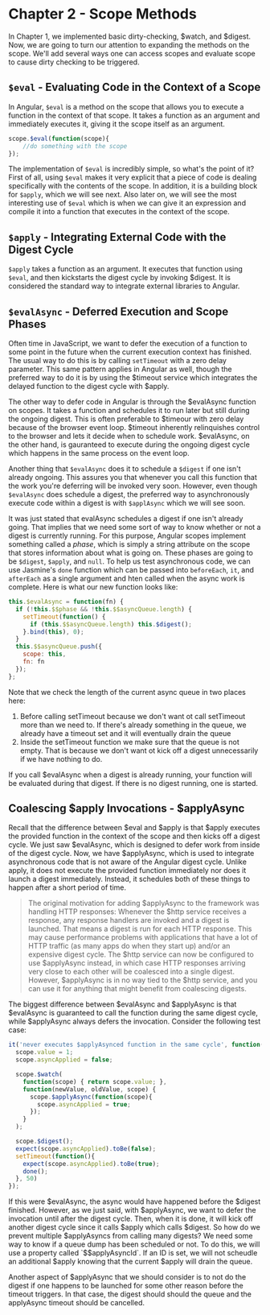 # Chapter 2 - Scope Methods

In Chapter 1, we implemented basic dirty-checking, $watch, and $digest. Now, we are going to turn our attention to expanding the methods on the scope. We'll add several ways one can access scopes and evaluate scope to cause dirty checking to be triggered.

## `$eval` - Evaluating Code in the Context of a Scope

In Angular, `$eval` is a method on the scope that allows you to execute a function in the context of that scope. It takes a function as an argument and immediately executes it, giving it the scope itself as an argument.

```js
scope.$eval(function(scope){
	//do something with the scope
});
```

The implementation of `$eval` is incredibly simple, so what's the point of it? First of all, using `$eval` makes it very explicit that a piece of code is dealing specifically with the contents of the scope. In addition, it is a building block for `$apply`, which we will see next. Also later on, we will see the most interesting use of `$eval` which is when we can give it an expression and compile it into a function that executes in the context of the scope.

## `$apply` - Integrating External Code with the Digest Cycle

`$apply` takes a function as an argument. It executes that function using `$eval`, and then kickstarts the digest cycle by invoking $digest. It is considered the standard way to integrate external libraries to Angular.

## `$evalAsync` - Deferred Execution and Scope Phases

Often time in JavaScript, we want to defer the execution of a function to some point in the future when the current execution context has finished. The usual way to do this is by calling `setTimeout` with a zero delay parameter. This same pattern applies in Angular as well, though the preferred way to do it is by using the $timeout service which integrates the delayed function to the digest cycle with $apply.

The other way to defer code in Angular is through the $evalAsync function on scopes. It takes a function and schedules it to run later but still during the ongoing digest. This is often preferable to $timeour with zero delay because of the browser event loop. $timeout inherently relinquishes control to the browser and lets it decide when to schedule work. $evalAsync, on the other hand, is gauranteed to execute during the ongoing digest cycle which happens in the same process on the event loop.

Another thing that `$evalAsync` does it to schedule a `$digest` if one isn't already ongoing. This assures you that whenever you call this function that the work you're deferring will be invoked very soon. However, even though `$evalAsync` does schedule a digest, the preferred way to asynchronously execute code within a digest is with `$applAsync` which we will see soon.

It was just stated that evalAsync schedules a digest if one isn't already going. That implies that we need some sort of way to know whether or not a digest is currently running. For this purpose, Angular scopes implement something called a _phase_, which is simply a string attribute on the scope that stores information about what is going on. These phases are going to be `$digest`, `$apply`, and `null`. To help us test asynchronous code, we can use Jasmine's `done` function which can be passed into `beforeEach`, `it`, and `afterEach` as a single argument and hten called when the async work is complete. Here is what our new function looks like:

```js
this.$evalAsync = function(fn) {
  if (!this.$$phase && !this.$$asyncQueue.length) {
    setTimeout(function() {
      if (this.$$asyncQueue.length) this.$digest();
    }.bind(this), 0);
  }
  this.$$asyncQueue.push({
    scope: this,
    fn: fn
  });
};
```

Note that we check the length of the current async queue in two places here:

1. Before calling setTimeout because we don't want ot call setTimeout more than we need to. If there's already something in the queue, we already have a timeout set and it will eventually drain the queue
2. Inside the setTimeout function we make sure that the queue is not empty. That is because we don't want ot kick off a digest unnecessarily if we have nothing to do.

If you call $evalAsync when a digest is already running, your function will be evaluated during that digest. If there is no digest running, one is started.

## Coalescing $apply Invocations - $applyAsync

Recall that the difference between $eval and $apply is that $apply executes the provided function in the context of the scope and then kicks off a digest cycle. We just saw $evalAsync, which is designed to defer work from inside of the digest cycle. Now, we have $applyAsync, which is used to integrate asynchronous code that is not aware of the Angular digest cycle. Unlike apply, it does not execute the provided function immediately nor does it launch a digest immediately. Instead, it schedules both of these things to happen after a short period of time.

> The original motivation for adding $applyAsync to the framework was handling HTTP responses: Whenever the $http service receives a response, any response handlers are invoked and a digest is launched.  That means a digest is run for each HTTP response.  This may cause performance problems with applications that have a lot of HTTP traffic (as many apps do when they start up) and/or an expensive digest cycle.  The $http service can now be configured to use $applyAsync instead, in which case HTTP responses arriving very close to each other will be coalesced into a single digest. However, $applyAsync is in no way tied to the $http service, and you can use it for anything that might benefit from coalescing digests.

The biggest difference between $evalAsync and $applyAsync is that $evalAsync is guaranteed to call the function during the same digest cycle, while $applyAsync always defers the invocation. Consider the following test case:

```js
it('never executes $applyAsynced function in the same cycle', function(done){
  scope.value = 1;
  scope.asyncApplied = false;

  scope.$watch(
    function(scope) { return scope.value; },
    function(newValue, oldValue, scope) {
      scope.$applyAsync(function(scope){
        scope.asyncApplied = true;
      });
    }
  );

  scope.$digest();
  expect(scope.asyncApplied).toBe(false);
  setTimeout(function(){
    expect(scope.asyncApplied).toBe(true);
    done();
  }, 50)
});
```

If this were $evalAsync, the async would have happened before the $digest finished. However, as we just said, with $applyAsync, we want to defer the invocation until after the digest cycle. Then, when it is done, it will kick off another digest cycle since it calls $apply which calls $digest. So how do we prevent multiple $applyAsyncs from calling many digests? We need some way to know if a queue dump has been scheduled or not. To do this, we will use a property called `$$applyAsyncId`. If an ID is set, we will not scheudle an additional $apply knowing that the current $apply will drain the queue.

Another aspect of $applyAsync that we should consider is to not do the digest if one happens to be launched for some other reason before the timeout triggers. In that case, the digest should should the queue and the applyAsync timeout should be cancelled.
